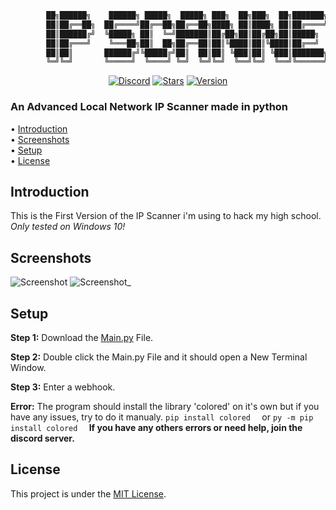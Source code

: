 ```py
        ██╗██████╗    ██████╗ █████╗  █████╗ ███╗  ██╗███╗  ██╗███████╗██████╗ 
        ██║██╔══██╗  ██╔════╝██╔══██╗██╔══██╗████╗ ██║████╗ ██║██╔════╝██╔══██╗
        ██║██████╔╝  ╚█████╗ ██║  ╚═╝███████║██╔██╗██║██╔██╗██║█████╗  ██████╔╝
        ██║██╔═══╝    ╚═══██╗██║  ██╗██╔══██║██║╚████║██║╚████║██╔══╝  ██╔══██╗
        ██║██║       ██████╔╝╚█████╔╝██║  ██║██║ ╚███║██║ ╚███║███████╗██║  ██║
        ╚═╝╚═╝       ╚═════╝  ╚════╝ ╚═╝  ╚═╝╚═╝  ╚══╝╚═╝  ╚══╝╚══════╝╚═╝  ╚═╝ github.com/Polsulpicien
```
<div align="center">
        <a href="https://discord.gg/xm9QX3Q"><img src="https://img.shields.io/discord/761623845119328257?color=blue&label=Discord&logo=discord&style=for-the-badge" alt="Discord"></a>
        <a href="https://github.com/Polsulpicien/discord.py-advanced-calculator"><img src="https://img.shields.io/github/stars/Polsulpicien/ip-scanner?style=for-the-badge" alt="Stars"></a>
        <a href="https://github.com/Polsulpicien/discord.py-advanced-calculator"><img src="https://img.shields.io/github/v/release/polsulpicien/ip-scanner?color=red&label=Version&logo=github&style=for-the-badge" alt="Version"></a>
</div>
<p align="center">
    <h3>An Advanced Local Network IP Scanner made in python</h3>
</p>

  • [Introduction](https://github.com/Polsulpicien/ip-scanner/#introduction)  
  • [Screenshots](https://github.com/Polsulpicien/ip-scanner/#screenshots)  
  • [Setup](https://github.com/Polsulpicien/ip-scanner/#setup)  
  • [License](https://github.com/Polsulpicien/ip-scanner/#license) 

## Introduction
  
This is the First Version of the IP Scanner i'm using to hack my high school. 
*Only tested on Windows 10!*

## Screenshots

![Screenshot](https://cdn.discordapp.com/attachments/804945677833994240/908307336681095209/unknown.png)
![Screenshot_](https://cdn.discordapp.com/attachments/804945677833994240/908375078423633920/unknown.png)

## Setup

__Step 1:__
Download the [Main.py](https://github.com/Polsulpicien/ip-scanner/blob/main/main.py) File.

__Step 2:__
Double click the Main.py File and it should open a New Terminal Window.

__Step 3:__ 
Enter a webhook.

__Error:__ 
The program should install the library 'colored' on it's own but if you have any issues, try to do it manualy. 
```pip install colored  ```
or
```py -m pip install colored  ```
**If you have any others errors or need help, join the discord server.**

## License
This project is under the [MIT License](https://github.com/Polsulpicien/ip-scanner/blob/main/LICENSE).

